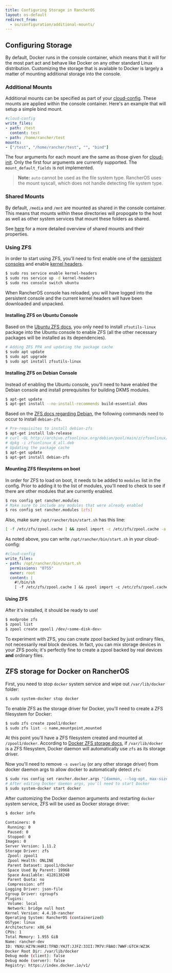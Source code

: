 ```yaml
---
title: Configuring Storage in RancherOS
layout: os-default
redirect_from:
  - os/configuration/additional-mounts/ 
---
```


## Configuring Storage

By default, Docker runs in the console container, which means that it will for the most part act and behave like Docker on any other standard Linux distribution. Customizing the storage that is available to Docker is largely a matter of mounting additional storage into the console.

### Additional Mounts

Additional mounts can be specified as part of your [cloud-config]({{site.baseurl}}/os/cloud-config/). These mounts are applied within the console container. Here's an example that will setup a simple bind mount.

```yaml
#cloud-config
write_files:
- path: /test
  content: test
- path: /home/rancher/test
mounts:
- ["/test", "/home/rancher/test", "", "bind"]
```

The four arguments for each mount are the same as those given for [cloud-init](https://cloudinit.readthedocs.io/en/latest/topics/examples.html#adjust-mount-points-mounted). Only the first four arguments are currently supported. The `mount_default_fields` is not implemented.

> **Note:** `auto` cannot be used as the file system type. RancherOS uses the mount syscall, which does not handle detecting file system type.

### Shared Mounts

By default, `/media` and `/mnt` are mounted as shared in the console container. This means that mounts within these directories will propogate to the host as well as other system services that mount these folders as shared.

See [here](https://www.kernel.org/doc/Documentation/filesystems/sharedsubtree.txt) for a more detailed overview of shared mounts and their properties.

### Using ZFS

In order to start using ZFS, you'll need to first enable one of the [persistent consoles]({{site.baseurl}}/os/configuration/custom-console/#console-persistence) and enable [kernel headers]({{site.baseurl}}/os/configuration/kernel-modules-kernel-headers/).

```bash
$ sudo ros service enable kernel-headers
$ sudo ros service up -d kernel-headers
$ sudo ros console switch ubuntu
```

When RancherOS console has reloaded, you will have logged into the persistent console and the current kernel headers will have been downloaded and unpacked.

#### Installing ZFS on Ubuntu Console

Based on the [Ubuntu ZFS docs](https://wiki.ubuntu.com/Kernel/Reference/ZFS), you only need to install `zfsutils-linux` package into the Ubuntu console to enable ZFS (all the other necessary packages will be installed as its dependencies).

```bash
# Adding ZFS PPA and updating the package cache
$ sudo apt update
$ sudo apt upgrade
$ sudo apt install zfsutils-linux
```

#### Installing ZFS on Debian Console

Instead of enabling the Ubuntu console, you'll need to have enabled the Debian console and install prerequisites for building DKMS modules. 

```bash
$ apt-get update
$ apt-get install --no-install-recommends build-essential dkms
```

Based on the [ZFS docs regarding Debian](http://zfsonlinux.org/debian.html), the following commands need to occur to install `debian-zfs`. 

```bash
# Pre-requisites to install debian-zfs
$ apt-get install lsb-release
# curl -OL http://archive.zfsonlinux.org/debian/pool/main/z/zfsonlinux/zfsonlinux_6_all.deb
# dpkg -i zfsonlinux_6_all.deb
# Updating the package cache 
$ apt-get update
$ apt-get install debian-zfs
```

#### Mounting ZFS filesystems on boot

In order for ZFS to load on boot, it needs to be added to `modules` list in the config. Prior to adding it to the list of modules, you'll need to check to see if there are other modules that are currently enabled. 

```bash
$ ros config get rancher.modules
# Make sure to include any modules that were already enabled
$ ros config set rancher.modules [zfs]
```

Also, make sure `/opt/rancher/bin/start.sh` has this line:
```bash
[ -f /etc/zfs/zpool.cache ] && zpool import -c /etc/zfs/zpool.cache -a
```

As noted above, you can write `/opt/rancher/bin/start.sh` in your cloud-config:

```yaml
#cloud-config
write_files:
- path: /opt/rancher/bin/start.sh
  permissions: "0755"
  owner: root
  content: |
    #!/bin/sh
    [ -f /etc/zfs/zpool.cache ] && zpool import -c /etc/zfs/zpool.cache -a
```


#### Using ZFS

After it's installed, it should be ready to use!

```bash
$ modprobe zfs
$ zpool list
$ zpool create zpool1 /dev/<some-disk-dev>
```

To experiment with ZFS, you can create zpool backed by just ordinary files, not necessarily real block devices. In fact, you can mix storage devices in your ZFS pools; it's perfectly fine to create a zpool backed by real devices **and** ordinary files.

## ZFS storage for Docker on RancherOS

First, you need to stop `docker` system service and wipe out `/var/lib/docker` folder:

```bash
$ sudo system-docker stop docker
```

To enable ZFS as the storage driver for Docker, you'll need to create a ZFS filesystem for Docker:

```bash
$ sudo zfs create zpool1/docker
$ sudo zfs list -o name,mountpoint,mounted
```

At this point you'll have a ZFS filesystem created and mounted at `/zpool1/docker`. According to [Docker ZFS storage docs](https://docs.docker.com/engine/userguide/storagedriver/zfs-driver/), if `/var/lib/docker` is a ZFS filesystem, Docker daemon will automatically use `zfs` as its storage driver.

Now you'll need to remove `-s overlay` (or any other storage driver) from docker daemon args to allow docker to automatically detect `zfs`:

```bash
$ sudo ros config set rancher.docker.args "[daemon, --log-opt, max-size=25m, --log-opt, max-file=2, -G, docker, -H, 'unix:///var/run/docker.sock', -g, '/zpool1/docker']"
# After editing Docker daemon args, you'll need to start Docker
$ sudo system-docker start docker
```

After customizing the Docker daemon arguments and restarting `docker` system service, ZFS will be used as Docker storage driver:

```bash
$ docker info

Containers: 0
 Running: 0
 Paused: 0
 Stopped: 0
Images: 0
Server Version: 1.11.2
Storage Driver: zfs
 Zpool: zpool1
 Zpool Health: ONLINE
 Parent Dataset: zpool1/docker
 Space Used By Parent: 19968
 Space Available: 4128138240
 Parent Quota: no
 Compression: off
Logging Driver: json-file
Cgroup Driver: cgroupfs
Plugins:
 Volume: local
 Network: bridge null host
Kernel Version: 4.4.10-rancher
Operating System: RancherOS (containerized)
OSType: linux
Architecture: x86_64
CPUs: 1
Total Memory: 1.955 GiB
Name: rancher-dev
ID: YNXU:HZ7N:H4RI:TFND:YHJT:JJFZ:33II:7M7V:FBAO:7WWF:GTCH:WZ3K
Docker Root Dir: /var/lib/docker
Debug mode (client): false
Debug mode (server): false
Registry: https://index.docker.io/v1/
```
